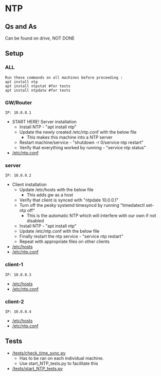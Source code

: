 # NTP
## Qs and As
Can be found on drive, NOT DONE
## Setup

### ALL

```
Run these commands on all machines before proceeding : 
apt install ntp
apt install ntpstat #for tests
apt install ntpdate #for tests
```

### GW/Router
```IP: 10.0.0.1```

* START HERE! Server installation
    * Install NTP - "apt install ntp"
    * Update the newly created /etc/ntp.conf with the below file
        * This makes this machine into a NTP server
    * Restart machine/service - "shutdown -r 0/service ntp restart"
    * Verify that everything worked by running - "service ntp status"
* [/etc/ntp.conf](../3-NTP/gw/etc/ntp.conf)

### server
```IP: 10.0.0.2```

* Client installation
    * Update /etc/hosts with the below file
        * This adds gw as a host
    * Verify that client is synced with "ntpdate 10.0.0.1"
    * Turn off the pesky systemd timesyncd by running "timedatectl set-ntp off"
        * This is the automatic NTP which will interfere with our own if not disabled
    * Install NTP - "apt install ntp" 
    * Update /etc/ntp.conf with the below file
    * Finally restart the ntp service - "service ntp restart"
    * Repeat with appropriate files on other clients
* [/etc/hosts](../3-NTP/server/etc/hosts)
* [/etc/ntp.conf](../3-NTP/server/etc/ntp.conf)

### client-1
```IP: 10.0.0.3```

* [/etc/hosts](../3-NTP/client-1/etc/hosts)
* [/etc/ntp.conf](../3-NTP/client-1/etc/ntp.conf)

### client-2
```IP: 10.0.0.4```

* [/etc/hosts](../3-NTP/client-2/etc/hosts)
* [/etc/ntp.conf](../3-NTP/client-2/etc/ntp.conf)

## Tests
* [/tests/check_time_sync.py](../3-NTP/tests/check_time_sync.py)
    * Has to be ran on each individual machine. 
    * Use start_NTP_tests.py to facilitate this
* [/tests/start_NTP_tests.py](../3-NTP/tests/start_NTP_tests.py)